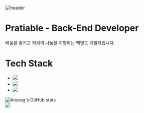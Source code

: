![header](https://capsule-render.vercel.app/api?type=waving&color=_778899&height=300&section=header&text=Junyoung&nbsp;Lee&fontSize=45&fontAlign=72&fontAlignY=40&animation=fadeIn&fontColor=E7E6D2)
# Pratiable - Back-End Developer
배움을 즐기고 지식의 나눔을 지향하는 백엔드 개발자입니다.



# Tech Stack
- <img src="https://img.shields.io/badge/Python-3776AB?style=flat&logo=Python&logoColor=white"/>
- <img src="https://img.shields.io/badge/Django-092E20?style=flat&logo=Django&logoColor=white"/>
- <img src="https://img.shields.io/badge/MySQL-4479A1?style=flat&logo=MySQL&logoColor=white"/>



![Anurag's GitHub stats](https://github-readme-stats.vercel.app/api?username=Pratiable&show_icons=true&theme=dark&hide_border=true&bg_color=0d1007)
<br>
[![](https://img.shields.io/badge/-Tech%20Blog-0d1007)](https://velog.io/@ambitiouskyle)
